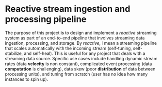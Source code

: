 # Reactive stream ingestion and processing pipeline

The purpose of this project is to design and implement a *reactive* streaming system as part of an end-to-end pipeline that involves streaming data ingestion, processing, and storage. By *reactive*, I mean a streaming pipeline that scales automatically with the incoming stream (self-tuning, self-stabilize, and self-heal). This is useful for any project that deals with a streaming data source. Specific use cases include handling dynamic stream rates (data **velocity** is non constant), complicated event processing (data **computation** is challenging), data skew (poor **distribution** of data between processing units), and tuning from scratch (user has no idea how many instances to spin up).